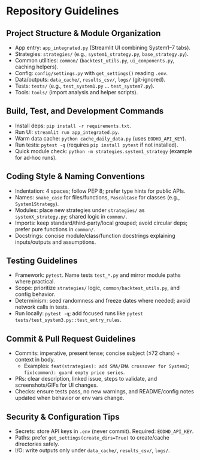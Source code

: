 # Repository Guidelines

## Project Structure & Module Organization
- App entry: `app_integrated.py` (Streamlit UI combining System1–7 tabs).
- Strategies: `strategies/` (e.g., `system1_strategy.py`, `base_strategy.py`).
- Common utilities: `common/` (`backtest_utils.py`, `ui_components.py`, caching helpers).
- Config: `config/settings.py` with `get_settings()` reading `.env`.
- Data/outputs: `data_cache/`, `results_csv/`, `logs/` (git-ignored).
- Tests: `tests/` (e.g., `test_system1.py` … `test_system7.py`).
- Tools: `tools/` (import analysis and helper scripts).

## Build, Test, and Development Commands
- Install deps: `pip install -r requirements.txt`.
- Run UI: `streamlit run app_integrated.py`.
- Warm data cache: `python cache_daily_data.py` (uses `EODHD_API_KEY`).
- Run tests: `pytest -q` (requires `pip install pytest` if not installed).
- Quick module check: `python -m strategies.system1_strategy` (example for ad‑hoc runs).

## Coding Style & Naming Conventions
- Indentation: 4 spaces; follow PEP 8; prefer type hints for public APIs.
- Names: `snake_case` for files/functions, `PascalCase` for classes (e.g., `System1Strategy`).
- Modules: place new strategies under `strategies/` as `systemX_strategy.py`; shared logic in `common/`.
- Imports: keep standard/third‑party/local grouped; avoid circular deps; prefer pure functions in `common/`.
- Docstrings: concise module/class/function docstrings explaining inputs/outputs and assumptions.

## Testing Guidelines
- Framework: `pytest`. Name tests `test_*.py` and mirror module paths where practical.
- Scope: prioritize `strategies/` logic, `common/backtest_utils.py`, and config behavior.
- Determinism: seed randomness and freeze dates where needed; avoid network calls in tests.
- Run locally: `pytest -q`; add focused runs like `pytest tests/test_system3.py::test_entry_rules`.

## Commit & Pull Request Guidelines
- Commits: imperative, present tense; concise subject (≤72 chars) + context in body.
  - Examples: `feat(strategies): add SMA/EMA crossover for System2`; `fix(common): guard empty price series`.
- PRs: clear description, linked issue, steps to validate, and screenshots/GIFs for UI changes.
- Checks: ensure tests pass, no new warnings, and README/config notes updated when behavior or env vars change.

## Security & Configuration Tips
- Secrets: store API keys in `.env` (never commit). Required: `EODHD_API_KEY`.
- Paths: prefer `get_settings(create_dirs=True)` to create/cache directories safely.
- I/O: write outputs only under `data_cache/`, `results_csv/`, `logs/`.


